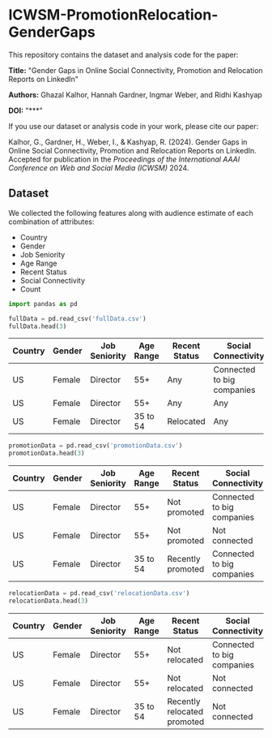 # ICWSM-PromotionRelocation-GenderGaps

This repository contains the dataset and analysis code for the paper:

**Title:** "Gender Gaps in Online Social Connectivity, Promotion and Relocation Reports on LinkedIn"

**Authors:** Ghazal Kalhor, Hannah Gardner, Ingmar Weber, and Ridhi Kashyap

**DOI:** "***"

If you use our dataset or analysis code in your work, please cite our paper:

Kalhor, G., Gardner, H., Weber, I., & Kashyap, R. (2024). Gender Gaps in Online Social Connectivity, Promotion and Relocation Reports on LinkedIn. Accepted for publication in the *Proceedings of the International AAAI Conference on Web and Social Media (ICWSM)* 2024.

## Dataset
We collected the following features along with audience estimate of each combination of attributes:

* Country
* Gender
* Job Seniority
* Age Range
* Recent Status
* Social Connectivity
* Count


```python
import pandas as pd

fullData = pd.read_csv('fullData.csv')
fullData.head(3)
```

|Country|Gender|Job Seniority|Age Range|Recent Status|Social Connectivity|Count|
|----|----|----|----|----|----|----|
|US|Female|Director|55+|Any|Connected to big companies|8200|
|US|Female|Director|55+|Any|Any|19000|
|US|Female|Director|35 to 54|Relocated|Any|390|

```python
promotionData = pd.read_csv('promotionData.csv')
promotionData.head(3)
```

|Country|Gender|Job Seniority|Age Range|Recent Status|Social Connectivity|Count|
|----|----|----|----|----|----|----|
|US|Female|Director|55+|Not promoted|Connected to big companies|8200|
|US|Female|Director|55+|Not promoted|Not connected|10800|
|US|Female|Director|35 to 54|Recently promoted|Connected to big companies|2600|

```python
relocationData = pd.read_csv('relocationData.csv')
relocationData.head(3)
```

|Country|Gender|Job Seniority|Age Range|Recent Status|Social Connectivity|Count|
|----|----|----|----|----|----|----|
|US|Female|Director|55+|Not relocated|Connected to big companies|8200|
|US|Female|Director|55+|Not relocated|Not connected|10800|
|US|Female|Director|35 to 54|Recently relocated promoted|Not connected|390|
